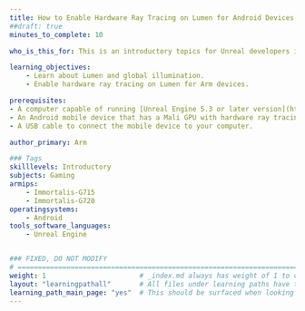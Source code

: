 ```yaml
---
title: How to Enable Hardware Ray Tracing on Lumen for Android Devices
##draft: true
minutes_to_complete: 10

who_is_this_for: This is an introductory topics for Unreal developers interested in using hardware ray tracing with Lumen on Arm devices.

learning_objectives:
    - Learn about Lumen and global illumination.
    - Enable hardware ray tracing on Lumen for Arm devices.

prerequisites:
- A computer capable of running [Unreal Engine 5.3 or later version](https://www.unrealengine.com/en-US/download).
- An Android mobile device that has a Mali GPU with hardware ray tracing support.
- A USB cable to connect the mobile device to your computer.

author_primary: Arm

### Tags
skilllevels: Introductory
subjects: Gaming
armips:
    - Immortalis-G715
    - Immortalis-G720
operatingsystems:
    - Android
tools_software_languages:
    - Unreal Engine


### FIXED, DO NOT MODIFY
# ================================================================================
weight: 1                       # _index.md always has weight of 1 to order correctly
layout: "learningpathall"       # All files under learning paths have this same wrapper
learning_path_main_page: "yes"  # This should be surfaced when looking for related content. Only set for _index.md of learning path content.
---
```

